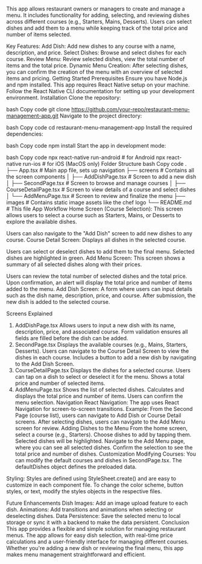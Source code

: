 This app allows restaurant owners or managers to create and manage a menu. It includes functionality for adding, selecting, and reviewing dishes across different courses (e.g., Starters, Mains, Desserts). Users can select dishes and add them to a menu while keeping track of the total price and number of items selected.

Key Features:
Add Dish: Add new dishes to any course with a name, description, and price.
Select Dishes: Browse and select dishes for each course.
Review Menu: Review selected dishes, view the total number of items and the total price.
Dynamic Menu Creation: After selecting dishes, you can confirm the creation of the menu with an overview of selected items and pricing.
Getting Started
Prerequisites
Ensure you have Node.js and npm installed.
This app requires React Native setup on your machine. Follow the React Native CLI documentation for setting up your development environment.
Installation
Clone the repository:

bash
Copy code
git clone https://github.com/your-repo/restaurant-menu-management-app.git
Navigate to the project directory:

bash
Copy code
cd restaurant-menu-management-app
Install the required dependencies:

bash
Copy code
npm install
Start the app in development mode:

bash
Copy code
npx react-native run-android   # for Android
npx react-native run-ios       # for iOS (MacOS only)
Folder Structure
bash
Copy code
.
├── App.tsx                 # Main app file, sets up navigation
├── screens                 # Contains all the screen components
│   ├── AddDishPage.tsx     # Screen to add a new dish
│   ├── SecondPage.tsx      # Screen to browse and manage courses
│   ├── CourseDetailPage.tsx # Screen to view details of a course and select dishes
│   └── AddMenuPage.tsx     # Screen to review and finalize the menu
├── images                  # Contains static image assets like the chef logo
└── README.md               # This file
App Workflow
Home Screen (Course Selection):
This screen allows users to select a course such as Starters, Mains, or Desserts to explore the available dishes.

Users can also navigate to the "Add Dish" screen to add new dishes to any course.
Course Detail Screen:
Displays all dishes in the selected course.

Users can select or deselect dishes to add them to the final menu.
Selected dishes are highlighted in green.
Add Menu Screen:
This screen shows a summary of all selected dishes along with their prices.

Users can review the total number of selected dishes and the total price.
Upon confirmation, an alert will display the total price and number of items added to the menu.
Add Dish Screen:
A form where users can input details such as the dish name, description, price, and course. After submission, the new dish is added to the selected course.

Screens Explained
1. AddDishPage.tsx
Allows users to input a new dish with its name, description, price, and associated course.
Form validation ensures all fields are filled before the dish can be added.
2. SecondPage.tsx
Displays the available courses (e.g., Mains, Starters, Desserts).
Users can navigate to the Course Detail Screen to view the dishes in each course.
Includes a button to add a new dish by navigating to the Add Dish Screen.
3. CourseDetailPage.tsx
Displays the dishes for a selected course.
Users can tap on a dish to select or deselect it for the menu.
Shows a total price and number of selected items.
4. AddMenuPage.tsx
Shows the list of selected dishes.
Calculates and displays the total price and number of items.
Users can confirm the menu selection.
Navigation
React Navigation:
The app uses React Navigation for screen-to-screen transitions.
Example: From the Second Page (course list), users can navigate to Add Dish or Course Detail screens. After selecting dishes, users can navigate to the Add Menu screen for review.
Adding Dishes to the Menu
From the home screen, select a course (e.g., Starters).
Choose dishes to add by tapping them. Selected dishes will be highlighted.
Navigate to the Add Menu page, where you can see all selected dishes.
Confirm the selection to see the total price and number of dishes.
Customization
Modifying Courses:
You can modify the default courses and dishes in SecondPage.tsx. The defaultDishes object defines the preloaded data.

Styling:
Styles are defined using StyleSheet.create() and are easy to customize in each component file. To change the color scheme, button styles, or text, modify the styles objects in the respective files.

Future Enhancements
Dish Images: Add an image upload feature to each dish.
Animations: Add transitions and animations when selecting or deselecting dishes.
Data Persistence: Save the selected menu to local storage or sync it with a backend to make the data persistent.
Conclusion
This app provides a flexible and simple solution for managing restaurant menus. The app allows for easy dish selection, with real-time price calculations and a user-friendly interface for managing different courses. Whether you're adding a new dish or reviewing the final menu, this app makes menu management straightforward and efficient.

